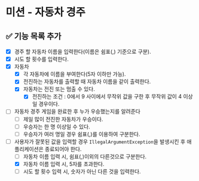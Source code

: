 # 미션 - 자동차 경주

## ✅ 기능 목록 추가

- [x] 경주 할 자동차 이름을 입력한다(이름은 쉼표(,) 기준으로 구분).
- [x] 시도 할 횟수를 입력한다.
- [x] 자동차
    - [x] 각 자동차에 이름을 부여한다(5자 이하만 가능).
    - [x] 전진하는 자동차를 출력할 때 자동차 이름을 같이 출력한다.
    - [x] 자동차는 전진 또는 멈출 수 있다.
        - [x] 전진하는 조건 : 0에서 9 사이에서 무작위 값을 구한 후 무작위 값이 4 이상일 경우이다.
- [ ] 자동차 경주 게임을 완료한 후 누가 우승했는지를 알려준다
    - [ ] 제일 많이 전진한 자동차가 우승이다.
    - [ ] 우승자는 한 명 이상일 수 있다.
    - [ ] 우승자가 여러 명일 경우 쉼표(,)를 이용하여 구분한다.
- [ ] 사용자가 잘못된 값을 입력할 경우 `IllegalArgumentException`을 발생시킨 후 애플리케이션은 종료되어야 한다.
    - [ ] 자동차 이름 입력 시, 쉼표(,)이외의 다른것으로 구분한다.
    - [x] 자동차 이름 입력 시, 5자를 초과한다.
    - [ ] 시도 할 횟수 입력 시, 숫자가 아닌 다른 것을 입력한다.